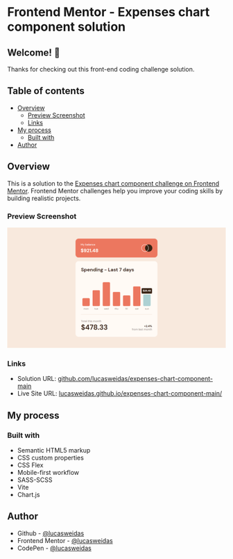 # Frontend Mentor - Expenses chart component solution

## Welcome! 👋

Thanks for checking out this front-end coding challenge solution.

## Table of contents

- [Overview](#overview)
  - [Preview Screenshot](#preview-screenshot)
  - [Links](#links)
- [My process](#my-process)
  - [Built with](#built-with)
- [Author](#author)

## Overview

This is a solution to the [Expenses chart component challenge on Frontend Mentor](https://www.frontendmentor.io/challenges/expenses-chart-component-e7yJBUdjwt). Frontend Mentor challenges help you improve your coding skills by building realistic projects.

### Preview Screenshot

![Preview for the Expenses chart component](./preview/desktop-preview.png)

### Links

- Solution URL: [github.com/lucasweidas/expenses-chart-component-main](https://github.com/lucasweidas/expenses-chart-component-main)
- Live Site URL: [lucasweidas.github.io/expenses-chart-component-main/](https://lucasweidas.github.io/expenses-chart-component-main/)

## My process

### Built with

- Semantic HTML5 markup
- CSS custom properties
- CSS Flex
- Mobile-first workflow
- SASS-SCSS
- Vite
- Chart.js

## Author

- Github - [@lucasweidas](https://github.com/LucasWeidas)
- Frontend Mentor - [@lucasweidas](https://www.frontendmentor.io/profile/lucasweidas)
- CodePen - [@lucasweidas](https://codepen.io/lucasweidas)
